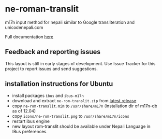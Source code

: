 ne-roman-translit
===========

m17n input method for nepali similar to  Google transliteration and unicodenepali.com

Full documentation [here](http://nepalitankan.blogspot.com/2013/11/ne-rom-translit.html)

## Feedback and reporting issues 
This layout is still in early stages of development. Use Issue Tracker for this project to report issues and send suggestions. 
 
## installation instructions for Ubuntu 
- install packages `ibus` and `ibus-m17n`
- download and extract `ne-rom-translit.zip` from [latest release](http://github.com/sapradhan/ne-rom-translit/releases)
- copy `ne-rom-translit.mim` to `/usr/share/m17n` (installation dir of m17n-db as of 12.04)
- copy `icons/ne-rom-translit.png` to `/usr/share/m17n/icons`
- restart ibus engine
- new layout rom-translit should be available under Nepali Language in IBus preferences
